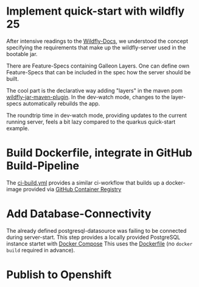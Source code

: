 # Implement quick-start with wildfly 25

After intensive readings to the [Wildfly-Docs](https://docs.wildfly.org/bootablejar/#wildfly_jar_examples_download),
we understood the concept specifying the requirements that make up the wildfly-server used in the bootable jar.

There are Feature-Specs containing Galleon Layers. One can define own Feature-Specs that can be
included in the spec how the server should be built.

The cool part is the declarative way adding "layers" in the maven pom [wildfly-jar-maven-plugin](https://github.com/BCC2021-Team-JEE-to-MP-Quarkus-etc/wf-starter/blob/main/pom.xml).
In the dev-watch mode, changes to the layer-specs automatically rebuilds the app.

The roundtrip time in dev-watch mode, providing updates to the current running server, feels a bit lazy compared
to the quarkus quick-start example.

# Build Dockerfile, integrate in GitHub Build-Pipeline

The [ci-build.yml](https://github.com/BCC2021-Team-JEE-to-MP-Quarkus-etc/wf-starter/blob/main/.github/workflows/ci-build.yml) provides a similar ci-workflow that builds up 
a docker-image provided via 
[GitHub Container Registry](https://github.com/BCC2021-Team-JEE-to-MP-Quarkus-etc/wf-starter/pkgs/container/wf-starter)

# Add Database-Connectivity

The already defined postgresql-datasource was failing to be connected during server-start. This step provides a locally
provided PostgreSQL instance startet with [Docker Compose](https://github.com/BCC2021-Team-JEE-to-MP-Quarkus-etc/wf-starter/blob/main/docker-compose.yaml)
This uses the [Dockerfile](https://github.com/BCC2021-Team-JEE-to-MP-Quarkus-etc/wf-starter/blob/main/src/main/docker/Dockerfile) (no `docker build` required in advance).

# Publish to Openshift